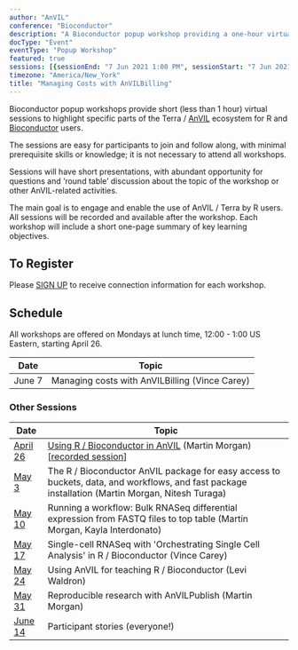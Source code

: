 ```yaml
---
author: "AnVIL"
conference: "Bioconductor"
description: "A Bioconductor popup workshop providing a one-hour virtual session to highlight specific parts of the Terra / AnVIL ecosystem for R and Bioconductor users."
docType: "Event"
eventType: "Popup Workshop"
featured: true
sessions: [{sessionEnd: "7 Jun 2021 1:00 PM", sessionStart: "7 Jun 2021 12:00 PM"}]
timezone: "America/New_York"
title: "Managing Costs with AnVILBilling"
---
```


<event-hero></event-hero>

Bioconductor popup workshops provide short (less than 1 hour) virtual sessions to highlight specific parts of the Terra / [AnVIL][1] ecosystem for R and [Bioconductor][2] users.

The sessions are easy for participants to join and follow along, with minimal prerequisite skills or knowledge; it is not necessary to attend all workshops.

Sessions will have short presentations, with abundant opportunity for questions and ‘round table’ discussion about the topic of the workshop or other AnVIL-related activities.

The main goal is to engage and enable the use of AnVIL / Terra by R users. All sessions will be recorded and available after the workshop. Each workshop will include a short one-page summary of key learning objectives.

## To Register

Please [SIGN UP][3] to receive connection information for each workshop.

## Schedule

All workshops are offered on Mondays at lunch time, 12:00 - 1:00 US Eastern, starting April 26.

| Date | Topic |
| --- | --- |
| June 7 | Managing costs with AnVILBilling (Vince Carey) |

### Other Sessions

| Date | Topic |
| --- | --- |
| [April 26][6] | [Using R / Bioconductor in AnVIL][4] (Martin Morgan) [[recorded session][5]] |
| [May 3][7] | The R / Bioconductor AnVIL package for easy access to buckets, data, and workflows, and fast package installation (Martin Morgan, Nitesh Turaga) |
| [May 10][8] | Running a workflow: Bulk RNASeq differential expression from FASTQ files to top table (Martin Morgan, Kayla Interdonato) |
| [May 17][9] | Single-cell RNASeq with 'Orchestrating Single Cell Analysis' in R / Bioconductor (Vince Carey) |
| [May 24][10] | Using AnVIL for teaching R / Bioconductor (Levi Waldron) |
| [May 31][11] | Reproducible research with AnVILPublish (Martin Morgan) |
| [June 14][12] | Participant stories (everyone!) |

[1]: /
[2]: https://bioconductor.org/
[3]: https://docs.google.com/forms/d/e/1FAIpQLSeHwGfafpqKrOuEjySF8-DW6UrKWkN5N24GYwQVpiDhYw48DA/viewform
[4]: https://docs.google.com/document/d/18aNzWpt55I-dni9l0IZTB2G3oDOU4X07PyKGXFGyb40/edit
[5]: https://www.youtube.com/watch?v=8Ccj__2GqJ4
[6]: /events/bioconductor-popup-workshops-20210426
[7]: /events/bioconductor-popup-workshops-20210503
[8]: /events/bioconductor-popup-workshops-20210510
[9]: /events/bioconductor-popup-workshops-20210517
[10]: /events/bioconductor-popup-workshops-20210524
[11]: /events/bioconductor-popup-workshops-20210531
[12]: /events/bioconductor-popup-workshops-20210614
